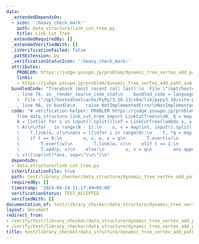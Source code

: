 ```yaml
---
data:
  _extendedDependsOn:
  - icon: ':heavy_check_mark:'
    path: data_structure/link_cut_tree.py
    title: Link Cut Tree
  _extendedRequiredBy: []
  _extendedVerifiedWith: []
  _isVerificationFailed: false
  _pathExtension: py
  _verificationStatusIcon: ':heavy_check_mark:'
  attributes:
    PROBLEM: https://judge.yosupo.jp/problem/dynamic_tree_vertex_add_path_sum
    links:
    - https://judge.yosupo.jp/problem/dynamic_tree_vertex_add_path_sum
  bundledCode: "Traceback (most recent call last):\n  File \"/opt/hostedtoolcache/PyPy/3.10.13/x64/lib/pypy3.10/site-packages/onlinejudge_verify/documentation/build.py\"\
    , line 76, in _render_source_code_stat\n    bundled_code = language.bundle(\n\
    \  File \"/opt/hostedtoolcache/PyPy/3.10.13/x64/lib/pypy3.10/site-packages/onlinejudge_verify/languages/python.py\"\
    , line 96, in bundle\n    raise NotImplementedError\nNotImplementedError\n"
  code: "# verification-helper: PROBLEM https://judge.yosupo.jp/problem/dynamic_tree_vertex_add_path_sum\n\
    from data_structure.link_cut_tree import LinkCutTree\n\nN, Q = map(int, input().split())\n\
    A = [int(x) for x in input().split()]\nT = LinkCutTree(lambda x, y: x + y, 0,\
    \ A)\n\nfor _ in range(N - 1):\n    u, v = map(int, input().split())\n    T.evert(u)\n\
    \    T.link(u, v)\n\nans = []\nfor i in range(Q):\n    t, *q = map(int, input().split())\n\
    \    if t == 0:\n        u, v, w, x = q\n        T.evert(u)\n        T.cut(v)\n\
    \        T.evert(w)\n        T.link(w, x)\n    elif t == 1:\n        p, x = q\n\
    \        T.add(p, x)\n    else:\n        u, v = q\n        ans.append(str(T.path_query(u,\
    \ v)))\nprint(*ans, sep=\"\\n\")\n"
  dependsOn:
  - data_structure/link_cut_tree.py
  isVerificationFile: true
  path: test/library_checker/data_structure/dynamic_tree_vertex_add_path_sum.test.py
  requiredBy: []
  timestamp: '2024-04-24 11:17:49+09:00'
  verificationStatus: TEST_ACCEPTED
  verifiedWith: []
documentation_of: test/library_checker/data_structure/dynamic_tree_vertex_add_path_sum.test.py
layout: document
redirect_from:
- /verify/test/library_checker/data_structure/dynamic_tree_vertex_add_path_sum.test.py
- /verify/test/library_checker/data_structure/dynamic_tree_vertex_add_path_sum.test.py.html
title: test/library_checker/data_structure/dynamic_tree_vertex_add_path_sum.test.py
---
```

